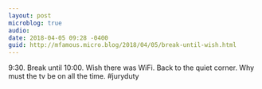```yaml
---
layout: post
microblog: true
audio: 
date: 2018-04-05 09:28 -0400
guid: http://mfamous.micro.blog/2018/04/05/break-until-wish.html
---
```

9:30. Break until 10:00. Wish there was WiFi. Back to the quiet corner. Why must the tv be on all the time. #juryduty
